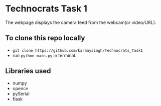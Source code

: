 # Technocrats Task 1
The webpage displays the camera feed from the webcam(or video/URL).

## To clone this repo locally
* `git clone https://github.com/karanysingh/Technocrats_Task1`
* run `python main.py` in terminal.

## Libraries used
* numpy
* opencv
* pySerial
* flask
